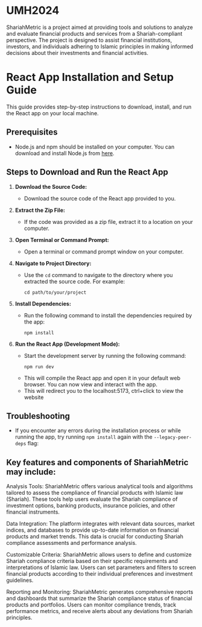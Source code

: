 # UMH2024
ShariahMetric is a project aimed at providing tools and solutions to analyze and evaluate financial products and services from a Shariah-compliant perspective. The project is designed to assist financial institutions, investors, and individuals adhering to Islamic principles in making informed decisions about their investments and financial activities.

# React App Installation and Setup Guide
This guide provides step-by-step instructions to download, install, and run the React app on your local machine.

## Prerequisites
- Node.js and npm should be installed on your computer. You can download and install Node.js from [here](https://nodejs.org/en/download/).

## Steps to Download and Run the React App

1. **Download the Source Code:**
   - Download the source code of the React app provided to you.

2. **Extract the Zip File:**
   - If the code was provided as a zip file, extract it to a location on your computer.

3. **Open Terminal or Command Prompt:**
   - Open a terminal or command prompt window on your computer.

4. **Navigate to Project Directory:**
   - Use the `cd` command to navigate to the directory where you extracted the source code. For example:
     ```
     cd path/to/your/project
     ```

5. **Install Dependencies:**
   - Run the following command to install the dependencies required by the app:
     ```
     npm install
     ```

6. **Run the React App (Development Mode):**
   - Start the development server by running the following command:
     ```
     npm run dev
     ```
   - This will compile the React app and open it in your default web browser. You can now view and interact with the app.
   - This will redirect you to the localhost:5173, ctrl+click to view the website



## Troubleshooting
- If you encounter any errors during the installation process or while running the app, try running `npm install` again with the `--legacy-peer-deps` flag:


## Key features and components of ShariahMetric may include:

Analysis Tools: ShariahMetric offers various analytical tools and algorithms tailored to assess the compliance of financial products with Islamic law (Shariah). These tools help users evaluate the Shariah compliance of investment options, banking products, insurance policies, and other financial instruments.

Data Integration: The platform integrates with relevant data sources, market indices, and databases to provide up-to-date information on financial products and market trends. This data is crucial for conducting Shariah compliance assessments and performance analysis.

Customizable Criteria: ShariahMetric allows users to define and customize Shariah compliance criteria based on their specific requirements and interpretations of Islamic law. Users can set parameters and filters to screen financial products according to their individual preferences and investment guidelines.

Reporting and Monitoring: ShariahMetric generates comprehensive reports and dashboards that summarize the Shariah compliance status of financial products and portfolios. Users can monitor compliance trends, track performance metrics, and receive alerts about any deviations from Shariah principles.
